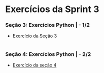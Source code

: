 #
# Exercícios da Sprint 3

### Seção 3: Exercícios Python | - 1/2

- [Exercício da Seção 3](https://github.com/catarwnalud/pbCompass/blob/master/sprint_3/exercicios/exerciciosParte1.py) 

#

### Seção 4: Exercícios Python | - 2/2

- [Exercício da seção 4](https://github.com/catarwnalud/pbCompass/blob/master/sprint_3/exercicios/exerciciosParte2.py) 

#